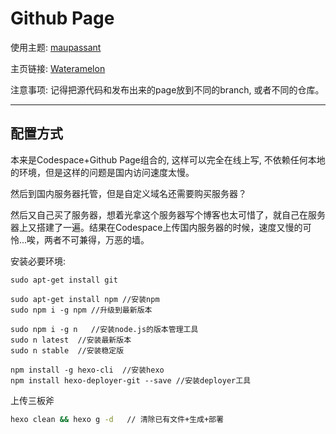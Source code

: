 # Github Page
使用主题: [maupassant](https://github.com/tufu9441/maupassant-hexo)

主页链接: [Wateramelon](https://Lincyaw.github.io)

注意事项: 记得把源代码和发布出来的page放到不同的branch, 或者不同的仓库。

---

## 配置方式

本来是Codespace+Github Page组合的, 这样可以完全在线上写, 不依赖任何本地的环境，但是这样的问题是国内访问速度太慢。

然后到国内服务器托管，但是自定义域名还需要购买服务器？

然后又自己买了服务器，想着光拿这个服务器写个博客也太可惜了，就自己在服务器上又搭建了一遍。结果在Codespace上传国内服务器的时候，速度又慢的可怜...唉，两者不可兼得，万恶的墙。



安装必要环境: 

```shell
sudo apt-get install git

sudo apt-get install npm //安装npm
sudo npm i -g npm //升级到最新版本

sudo npm i -g n   //安装node.js的版本管理工具
sudo n latest  //安装最新版本
sudo n stable  //安装稳定版

npm install -g hexo-cli  //安装hexo
npm install hexo-deployer-git --save //安装deployer工具
```

上传三板斧

```sh
hexo clean && hexo g -d   // 清除已有文件+生成+部署
```


